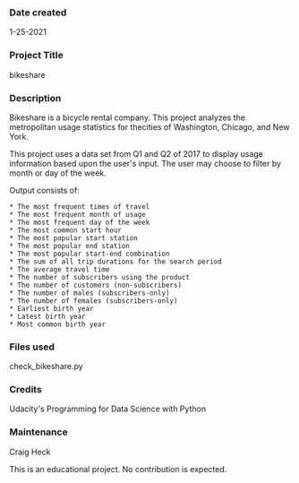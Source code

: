 ### Date created
1-25-2021

### Project Title
bikeshare

### Description
Bikeshare is a bicycle rental company. This project analyzes the 
metropolitan usage statistics for thecities of Washington, Chicago, 
and New York. 

This project uses a data set from Q1 and Q2 of 2017 to display usage
information based upon the user's input. The user may choose to filter
by month or day of the week.

Output consists of:

    * The most frequent times of travel
    * The most frequent month of usage
    * The most frequent day of the week
    * The most common start hour
    * The most popular start station
    * The most popular end station
    * The most popular start-end combination
    * The sum of all trip durations for the search period
    * The average travel time
    * The number of subscribers using the product
    * The number of customers (non-subscribers)
    * The number of males (subscribers-only)
    * The number of females (subscribers-only)
    * Earliest birth year
    * Latest birth year
    * Most common birth year

### Files used
check_bikeshare.py

### Credits
Udacity's Programming for Data Science with Python

### Maintenance
Craig Heck

This is an educational project. No contribution is expected.
